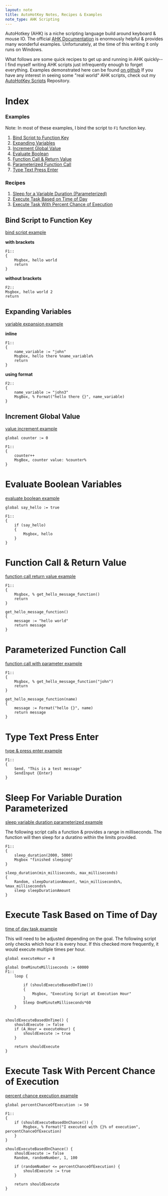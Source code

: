 ```yaml
---
layout: note
title: AutoHotKey Notes, Recipes & Examples
note_type: AHK Scripting
---
```


AutoHotkey (AHK) is a niche scripting language build around keyboard & mouse IO. The official [AHK Documentation](https://www.autohotkey.com/docs/AutoHotkey.htm) 
is enormously helpful & provides many wonderful examples. Unfortunately, at the time of this writing it only runs on Windows.

What follows are some quick recipes to get up and running in AHK quickly--I find myself writing AHK scripts just infrequently 
enough to forget everything. Examples demonstrated here can be found [on github](https://github.com/johnsosoka/code-examples/tree/main/ahk/ahk-recipes-examples)
If you have any interest in seeing some "real world" AHK scripts, check out my [AutoHotKey Scripts](https://github.com/johnsosoka/ahk-scripts) 
Repository.

# Index

### Examples

Note: In most of these examples, I bind the script to `F1` function key.

1. [Bind Script to Function Key](#bind-script-to-function-key)
2. [Expanding Variables](#expanding-variables)
3. [Increment Global Value](#increment-global-value)
4. [Evaluate Boolean](#evaluate-boolean-variables)
5. [Function Call & Return Value](#function-call--return-value)
6. [Parameterized Function Call](#parameterized-function-call)
7. [Type Text Press Enter](#type-text-press-enter)

### Recipes
1. [Sleep for a Variable Duration (Parameterized)](#sleep-for-variable-duration-parameterized)
2. [Execute Task Based on Time of Day](#execute-task-based-on-time-of-day)
3. [Execute Task With Percent Chance of Execution](#execute-task-with-percent-chance-of-execution)

## Bind Script to Function Key
[bind script example](https://github.com/johnsosoka/code-examples/blob/main/ahk/ahk-recipes-examples/001-bind-script-to-key.ahk)

**with brackets**
```
F1::
{
    Msgbox, hello world
    return
}
```

**without brackets**
```
F2::
Msgbox, hello world 2
return
```

## Expanding Variables
[variable expansion example](https://github.com/johnsosoka/code-examples/blob/main/ahk/ahk-recipes-examples/002-expand-variable.ahk)

**inline**
```
F1::
{
    name_variable := "john"
    Msgbox, hello there %name_variable%
    return
}
```

**using format**
``` 
F2::
{
    name_variable := "john3"
    MsgBox, % Format("hello there {}", name_variable)
}
```

## Increment Global Value
[value increment example](https://github.com/johnsosoka/code-examples/blob/main/ahk/ahk-recipes-examples/003-increment-global-value.ahk)

```
global counter := 0

F1::
{
    counter++
    MsgBox, counter value: %counter%
}
```

# Evaluate Boolean Variables
[evaluate boolean example](https://github.com/johnsosoka/code-examples/blob/main/ahk/ahk-recipes-examples/004-evaluate-boolean-values.ahk)

```
global say_hello := true

F1::
{
    if (say_hello)
    {
        Msgbox, hello
    }
}
```

# Function Call & Return Value
[function call return value example](https://github.com/johnsosoka/code-examples/blob/main/ahk/ahk-recipes-examples/005-function-call-return-value.ahk)

``` 
F1::
{
    Msgbox, % get_hello_message_function()
    return
}

get_hello_message_function()
{
    message := "hello world"
    return message
}
```

# Parameterized Function Call
[function call with parameter example](https://github.com/johnsosoka/code-examples/blob/main/ahk/ahk-recipes-examples/006-function-call-with-parameter.ahk)

```
F1::
{
    Msgbox, % get_hello_message_function("john")
    return
}

get_hello_message_function(name)
{
    message := Format("hello {}", name)
    return message
}
```

# Type Text Press Enter
[type & press enter example](https://github.com/johnsosoka/code-examples/blob/main/ahk/ahk-recipes-examples/007-type-some-text-hit-enter.ahk)

``` 
F1::
{
    Send, "This is a test message"
    SendInput {Enter}
}
```

# Sleep For Variable Duration Parameterized
[sleep variable duration parameterized example](https://github.com/johnsosoka/code-examples/blob/main/ahk/ahk-recipes-examples/recipes/sleep-for-variable-duration-paramaterized.ahk)

The following script calls a function & provides a range in milliseconds. The function will then sleep for a duratino
within the limits provided.

```
F1::
{
    sleep_duration(2000, 5000)
    Msgbox "finished sleeping"
}

sleep_duration(min_milliseconds, max_milliseconds)
{
    Random, sleepDurationAmount, %min_milliseconds%, %max_milliseconds%
    sleep sleepDurationAmount
}
```

# Execute Task Based on Time of Day
[time of day task example](https://github.com/johnsosoka/code-examples/blob/main/ahk/ahk-recipes-examples/recipes/execute-task-based-on-time-of-day.ahk)

This will need to be adjusted depending on the goal. The following script only checks which hour it is every hour. If
this checked more frequently, it would execute multiple times per hour.

``` 
global executeHour = 8

global OneMinuteMilliseconds := 60000
F1::
    loop {

        if (shouldExecuteBasedOnTime())
        {
            Msgbox, "Executing Script at Execution Hour"
        }
        Sleep OneMinuteMilliseconds*60
    }


shouldExecuteBasedOnTime() {
    shouldExecute := false
    if (A_Hour = executeHour) {
        shouldExecute := true
    }

    return shouldExecute
}
```

# Execute Task With Percent Chance of Execution
[percent chance execution example](https://github.com/johnsosoka/code-examples/blob/main/ahk/ahk-recipes-examples/recipes/execute-task-percent-execution-chance.ahk)

``` 
global percentChanceOfExecution := 50

F1::
{
    if (shouldExecuteBasedOnChance()) {
        Msgbox, % Format("I executed with {}% of execution", percentChanceOfExecution)
    }
}

shouldExecuteBasedOnChance() {
    shouldExecute := false
    Random, randomNumber, 1, 100

    if (randomNumber <= percentChanceOfExecution) {
        shouldExecute := true
    }

    return shouldExecute
}
```